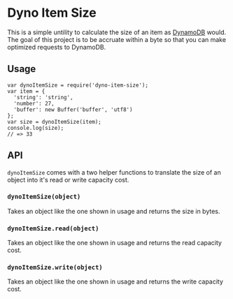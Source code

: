 # Dyno Item Size

This is a simple untility to calculate the size of an item as [DynamoDB]() would. The goal of this project is to be accruate within a byte so that you can make optimized requests to DynamoDB.

## Usage

```
var dynoItemSize = require('dyno-item-size');
var item = {
  'string': 'string',
  'number': 27,
  'buffer': new Buffer('buffer', 'utf8')
};
var size = dynoItemSize(item);
console.log(size);
// => 33
```

## API

`dynoItemSize` comes with a two helper functions to translate the size of an object into it's read or write capacity cost.

### `dynoItemSize(object)`

Takes an object like the one shown in usage and returns the size in bytes.

### `dynoItemSize.read(object)`

Takes an object like the one shown in usage and returns the read capacity cost.

### `dynoItemSize.write(object)`

Takes an object like the one shown in usage and returns the write capacity cost.
